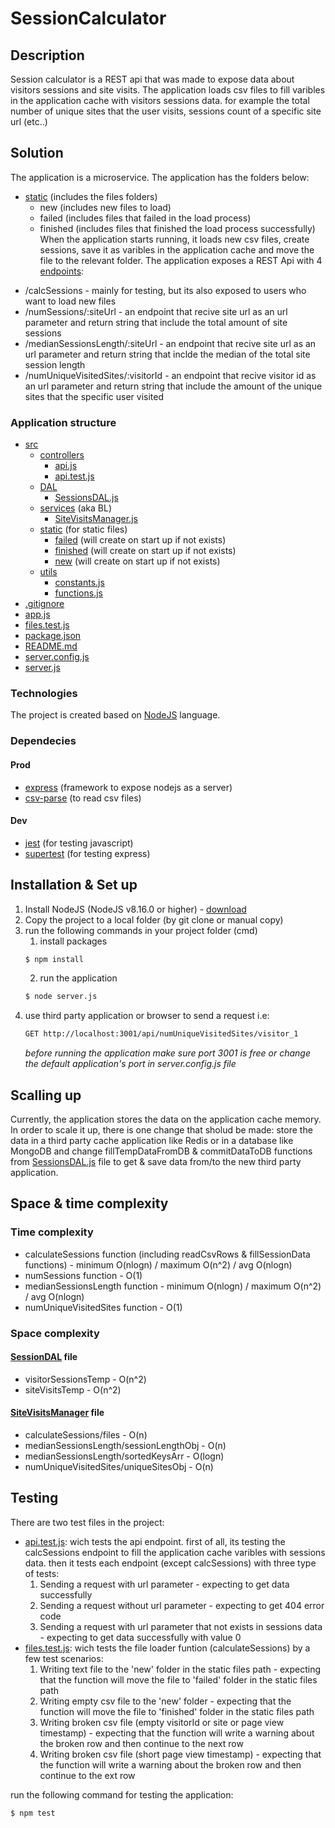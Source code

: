 # SessionCalculator
## Description
Session calculator is a REST api that was made to expose data about visitors sessions and site visits.
The application loads csv files to fill varibles in the application cache with visitors sessions data. for example the total number of unique sites that the user visits, sessions count of a specific site url (etc..)

## Solution
The application is a microservice.
The application has the folders below:
* [static](./src/static) (includes the files folders)
    * new (includes new files to load)
    * failed (includes files that failed in the load process)
    * finished (includes files that finished the load process successfully)<br/>
When the application starts running, it loads new csv files, create sessions, save it as varibles in the application cache and move the file to the relevant folder.
The application exposes a REST Api with 4 [endpoints](src/controllers/api.js):
- /calcSessions - mainly for testing, but its also exposed to users who want to load new files
- /numSessions/:siteUrl - an endpoint that recive site url as an url parameter and return string that include the total amount of site sessions
- /medianSessionsLength/:siteUrl - an endpoint that recive site url as an url parameter and return string that inclde the median of the total site session length
- /numUniqueVisitedSites/:visitorId - an endpoint that recive visitor id as an url parameter and return string that include the amount of the unique sites that the specific user visited

### Application structure
 * [src](./src)
   * [controllers](./src/controllers)
        * [api.js](./src/controllers/api.js)
        * [api.test.js](./src/controllers/api.test.js)
   * [DAL](./src/DAL)
        * [SessionsDAL.js](./src/DAL/SessionsDAL.js)
   * [services](./src/services) (aka BL)
        * [SiteVisitsManager.js](./src/services/SiteVisitsManager.js)
   * [static](./src/static) (for static files)
        * [failed](./src/static/failed) (will create on start up if not exists)
        * [finished](./src/static/finished) (will create on start up if not exists)
        * [new](./src/static/new) (will create on start up if not exists)
   * [utils](./src/utils)
        * [constants.js](./src/utils/constants.js)
        * [functions.js](./src/utils/functions.js)
 * [.gitignore](./.gitignore)
 * [app.js](./app.js)
 * [files.test.js](./files.test.js)
 * [package.json](./package.json)
 * [README.md](./README.md)
 * [server.config.js](./server.config.js)
 * [server.js](./server.js)

### Technologies
The project is created based on [NodeJS](https://nodejs.org/en/) language.

### Dependecies
#### Prod
* [express](https://expressjs.com/) (framework to expose nodejs as a server)
* [csv-parse](https://www.npmjs.com/package/csv-parser) (to read csv files)

#### Dev
* [jest](https://jestjs.io/) (for testing javascript)
* [supertest](https://www.npmjs.com/package/supertest) (for testing express)

## Installation & Set up
1. Install NodeJS (NodeJS v8.16.0 or higher) - [download](https://nodejs.org/en/download/)
2. Copy the project to a local folder (by git clone or manual copy)
3. run the following commands in your project folder (cmd)
    1. install packages
    ```bash
    $ npm install
    ```
    2. run the application
    ```bash
    $ node server.js
    ```
4. use third party application or browser to send a request i.e:
    ```bash
    GET http://localhost:3001/api/numUniqueVisitedSites/visitor_1 
    ```
    _before running the application make sure port 3001 is free or change the default application's port in server.config.js file_

## Scalling up
Currently, the application stores the data on the application cache memory.
In order to scale it up, there is one change that sholud be made: store the data in a third party cache application like Redis or in a database like MongoDB and change fillTempDataFromDB & commitDataToDB functions from [SessionsDAL.js](./src/DAL/SessionsDAL.js) file to get & save data from/to the new third party application.

## Space & time complexity
### Time complexity
* calculateSessions function (including readCsvRows & fillSessionData functions) - minimum O(nlogn) / maximum O(n^2) / avg O(nlogn)
* numSessions function - O(1)
* medianSessionsLength function - minimum O(nlogn) / maximum O(n^2) / avg O(nlogn)
* numUniqueVisitedSites function - O(1)

### Space complexity
#### [SessionDAL](./src/DAL/SessionsDAL.js) file
* visitorSessionsTemp - O(n^2)
* siteVisitsTemp - O(n^2)

#### [SiteVisitsManager](./src/services/SiteVisitsManager.js) file
* calculateSessions/files - O(n)
* medianSessionsLength/sessionLengthObj - O(n)
* medianSessionsLength/sortedKeysArr - O(logn)
* numUniqueVisitedSites/uniqueSitesObj - O(n)

## Testing
There are two test files in the project:
- [api.test.js](./src/controllers/api.test.js): wich tests the api endpoint. first of all, its testing the calcSessions endpoint to fill the application cache varibles with sessions data. then it tests each endpoint (except calcSessions) with three type of tests:
    1. Sending a request with url parameter - expecting to get data successfully
    2. Sending a request without url parameter - expecting to get 404 error code
    3. Sending a request with url parameter that not exists in sessions data - expecting to get data successfully with value 0
- [files.test.js](./files.test.js): wich tests the file loader funtion (calculateSessions) by a few test scenarios:
    1. Writing text file to the 'new' folder in the static files path - expecting that the function will move the file to 'failed' folder in the static files path
    2. Writing empty csv file to the 'new' folder - expecting that the function will move the file to 'finished' folder in the static files path
    3. Writing broken csv file (empty visitorId or site or page view timestamp) - expecting that the function will write a warning about the broken row and then continue to the next row
    4. Writing broken csv file (short page view timestamp) - expecting that the function will write a warning about the broken row and then continue to the ext row


run the following command for testing the application:
```bash
$ npm test
```
